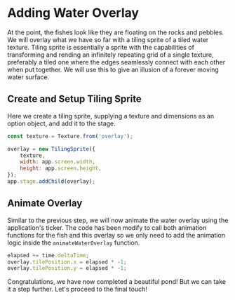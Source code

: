 # Adding Water Overlay

At the point, the fishes look like they are floating on the rocks and pebbles. We will overlay what we have so far with a tiling sprite of a tiled water texture. Tiling sprite is essentially a sprite with the capabilities of transforming and rending an infinitely repeating grid of a single texture, preferably a tiled one where the edges seamlessly connect with each other when put together. We will use this to give an illusion of a forever moving water surface.

## Create and Setup Tiling Sprite

Here we create a tiling sprite, supplying a texture and dimensions as an option object, and add it to the stage.

```javascript
const texture = Texture.from('overlay');

overlay = new TilingSprite({
    texture,
    width: app.screen.width,
    height: app.screen.height,
});
app.stage.addChild(overlay);
```

## Animate Overlay

Similar to the previous step, we will now animate the water overlay using the application's ticker. The code has been modify to call both animation functions for the fish and this overlay so we only need to add the animation logic inside the `animateWaterOverlay` function.

```javascript
elapsed += time.deltaTime;
overlay.tilePosition.x = elapsed * -1;
overlay.tilePosition.y = elapsed * -1;
```

Congratulations, we have now completed a beautiful pond! But we can take it a step further. Let's proceed to the final touch!